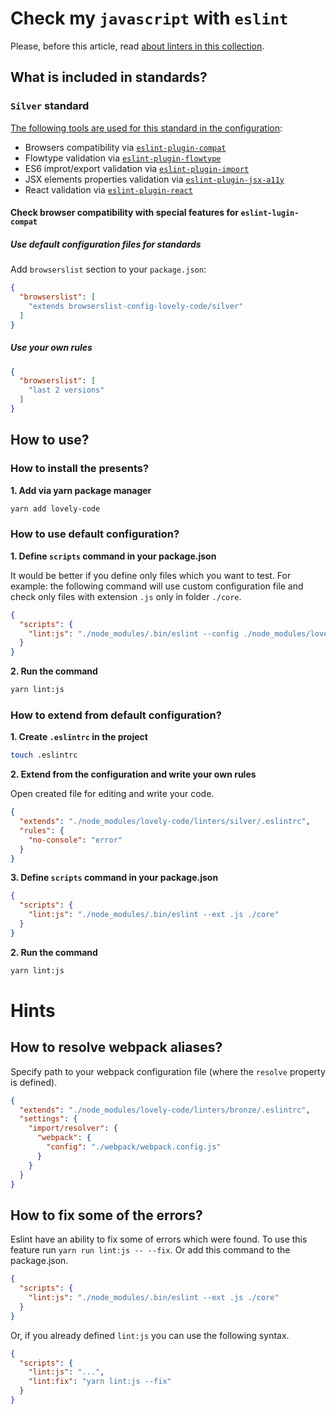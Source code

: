 # Check my `javascript` with `eslint`
Please, before this article, read [about linters in this collection](/docs/linters/readme.md).

## What is included in standards?
### `Silver` standard
[The following tools are used for this standard in the configuration](/linters/silver/.eslintrc):
- Browsers compatibility via [`eslint-plugin-compat`](https://github.com/amilajack/eslint-plugin-compat)
- Flowtype validation via [`eslint-plugin-flowtype`](https://github.com/gajus/eslint-plugin-flowtype)
- ES6 improt/export validation via [`eslint-plugin-import`](https://github.com/benmosher/eslint-plugin-import)
- JSX elements properties validation via [`eslint-plugin-jsx-a11y`](https://github.com/evcohen/eslint-plugin-jsx-a11y)
- React validation via [`eslint-plugin-react`](https://github.com/yannickcr/eslint-plugin-react)

#### Check browser compatibility with special features for `eslint-lugin-compat`
##### Use default configuration files for standards
Add `browserslist` section to your `package.json`:
```json
{
  "browserslist": [
    "extends browserslist-config-lovely-code/silver"
  ]
}
```

##### Use your own rules
```json
{
  "browserslist": [
    "last 2 versions"
  ]
}
```

## How to use?
### How to install the presents?
**1. Add via yarn package manager**
```bash
yarn add lovely-code
```

### How to use default configuration?
**1. Define `scripts` command in your package.json**

It would be better if you define only files which you want to test.
For example: the following command will use custom configuration file and check only files with extension `.js` only in folder `./core`.
```json
{
  "scripts": {
    "lint:js": "./node_modules/.bin/eslint --config ./node_modules/lovely-code/linters/silver/.eslintrc --ext .js  ./core"
  }
}
```

**2. Run the command**
```bash
yarn lint:js 
```

### How to extend from default configuration?
**1. Create `.eslintrc` in the project**
```bash
touch .eslintrc
```

**2. Extend from the configuration and write your own rules**

Open created file for editing and write your code.
```json
{
  "extends": "./node_modules/lovely-code/linters/silver/.eslintrc",
  "rules": {
    "no-console": "error"
  }
}
```

**3. Define `scripts` command in your package.json**
```json
{
  "scripts": {
    "lint:js": "./node_modules/.bin/eslint --ext .js ./core"
  }
}
```

**2. Run the command**
```bash
yarn lint:js 
```

# Hints
## How to resolve webpack aliases?
Specify path to your webpack configuration file (where the `resolve` property is defined).
```json
{
  "extends": "./node_modules/lovely-code/linters/bronze/.eslintrc",
  "settings": {
    "import/resolver": {
      "webpack": {
        "config": "./webpack/webpack.config.js"
      }
    }
  }
}
```

## How to fix some of the errors?
Eslint have an ability to fix some of errors which were found.
To use this feature run `yarn run lint:js -- --fix`.
Or add this command to the package.json.
```json
{
  "scripts": {
    "lint:js": "./node_modules/.bin/eslint --ext .js ./core"
  }
}
```

Or, if you already defined `lint:js` you can use the following syntax.
```json
{
  "scripts": {
    "lint:js": "...",
    "lint:fix": "yarn lint:js --fix"
  }
}
```
